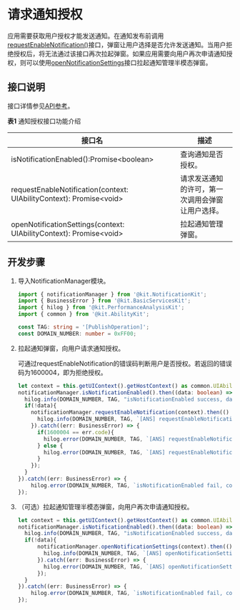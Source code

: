 # 请求通知授权

应用需要获取用户授权才能发送通知。在通知发布前调用[requestEnableNotification()](../reference/apis-notification-kit/js-apis-notificationManager.md#notificationmanagerrequestenablenotification10-1)接口，弹窗让用户选择是否允许发送通知。当用户拒绝授权后，将无法通过该接口再次拉起弹窗。如果应用需要向用户再次申请通知授权，则可以使用[openNotificationSettings](../reference/apis-notification-kit/js-apis-notificationManager.md#notificationmanageropennotificationsettings13)接口拉起通知管理半模态弹窗。

## 接口说明

接口详情参见[API参考](../reference/apis-notification-kit/js-apis-notificationManager.md)。

**表1** 通知授权接口功能介绍

| **接口名**  | **描述** |
| -------- | -------- |
| isNotificationEnabled():Promise\<boolean\>       | 查询通知是否授权。  |
| requestEnableNotification(context: UIAbilityContext): Promise\<void\> | 请求发送通知的许可，第一次调用会弹窗让用户选择。     |
| openNotificationSettings(context: UIAbilityContext): Promise\<void\>  | 拉起通知管理弹窗。|


## 开发步骤

1. 导入NotificationManager模块。

    ```ts
    import { notificationManager } from '@kit.NotificationKit';
    import { BusinessError } from '@kit.BasicServicesKit';
    import { hilog } from '@kit.PerformanceAnalysisKit';
    import { common } from '@kit.AbilityKit';

    const TAG: string = '[PublishOperation]';
    const DOMAIN_NUMBER: number = 0xFF00;
    ```

2. 拉起通知弹窗，向用户请求通知授权。

    可通过requestEnableNotification的错误码判断用户是否授权。若返回的错误码为1600004，即为拒绝授权。

    ```ts
    let context = this.getUIContext().getHostContext() as common.UIAbilityContext;
    notificationManager.isNotificationEnabled().then((data: boolean) => {
      hilog.info(DOMAIN_NUMBER, TAG, "isNotificationEnabled success, data: " + JSON.stringify(data));
      if(!data){
        notificationManager.requestEnableNotification(context).then(() => {
          hilog.info(DOMAIN_NUMBER, TAG, `[ANS] requestEnableNotification success`);
        }).catch((err: BusinessError) => {
          if(1600004 == err.code){
            hilog.error(DOMAIN_NUMBER, TAG, `[ANS] requestEnableNotification refused, code is ${err.code}, message is ${err.message}`);
          } else {
            hilog.error(DOMAIN_NUMBER, TAG, `[ANS] requestEnableNotification failed, code is ${err.code}, message is ${err.message}`);
          }
        });
      }
    }).catch((err: BusinessError) => {
        hilog.error(DOMAIN_NUMBER, TAG, `isNotificationEnabled fail, code is ${err.code}, message is ${err.message}`);
    });
    ```

3. （可选）拉起通知管理半模态弹窗，向用户再次申请通知授权。

    ```ts
    let context = this.getUIContext().getHostContext() as common.UIAbilityContext;
    notificationManager.isNotificationEnabled().then((data: boolean) => {
      hilog.info(DOMAIN_NUMBER, TAG, "isNotificationEnabled success, data: " + JSON.stringify(data));
      if(!data){
          notificationManager.openNotificationSettings(context).then(() => {
            hilog.info(DOMAIN_NUMBER, TAG, `[ANS] openNotificationSettings success`);
          }).catch((err: BusinessError) => {
            hilog.error(DOMAIN_NUMBER, TAG, `[ANS] openNotificationSettings failed, code is ${err.code}, message is ${err.message}`);
          });
      }
    }).catch((err: BusinessError) => {
        hilog.error(DOMAIN_NUMBER, TAG, `isNotificationEnabled fail, code is ${err.code}, message is ${err.message}`);
    });
    ```


